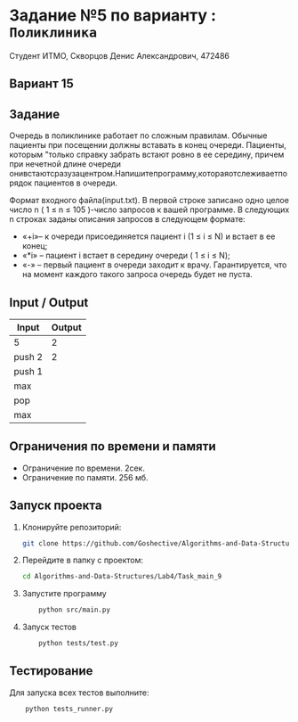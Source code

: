 # Задание №5 по варианту : `Поликлиника`
Студент ИТМО,  Скворцов Денис Александрович, 472486

## Вариант 15

## Задание 
Очередь в поликлинике работает по сложным правилам. Обычные пациенты
при посещении должны вставать в конец очереди. Пациенты, которым "только
справку забрать встают ровно в ее середину, причем при нечетной длине очереди
онивстаютсразузацентром.Напишитепрограмму,котораяотслеживаетпорядок
пациентов в очереди.

Формат входного файла(input.txt). В первой строке записано одно целое
число n ( 1 ≤ n ≤ 105 )-число запросов к вашей программе. В следующих
n строках заданы описания запросов в следующем формате:
- «+i»– к очереди присоединяется пациент i (1 ≤ i ≤ N) и встает в ее
конец;
- «*i» – пациент i встает в середину очереди ( 1 ≤ i ≤ N);
- «-» – первый пациент в очереди заходит к врачу. Гарантируется, что на
момент каждого такого запроса очередь будет не пуста. 

## Input / Output 

| Input    | Output |
|----------|----------|
|5         | 2        |
|push 2    | 2        |
|push 1    |          |
|max       |          |
|pop       |          |
|max       |          |

## Ограничения по времени и памяти

- Ограничение по времени. 2сек.
- Ограничение по памяти. 256 мб.


## Запуск проекта
1. Клонируйте репозиторий:
   ```bash
   git clone https://github.com/Goshective/Algorithms-and-Data-Structures
   ```
2. Перейдите в папку с проектом:
   ```bash
   cd Algorithms-and-Data-Structures/Lab4/Task_main_9
   ```

3. Запустите программу
    ```bash
        python src/main.py
    ```

4. Запуск тестов
    ```bash
        python tests/test.py
    ```

## Тестирование
Для запуска всех тестов выполните:
```bash
    python tests_runner.py
```